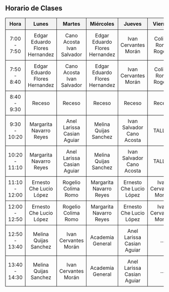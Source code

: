 <!DOCTYPE html>
<html>
<head>
<title>Horario de Clases</title>
<style>
  table {
    width: 100%;
    border-collapse: collapse;
  }
  th, td {
    border: 1px solid black;
    padding: 8px;
    text-align: center;
  }
  th {
    background-color: #f2f2f2;
  }
</style>
</head>
<body>

<h2>Horario de Clases</h2>

<table>
  <tr>
    <th>Hora</th>
    <th>Lunes</th>
    <th>Martes</th>
    <th>Miércoles</th>
    <th>Jueves</th>
    <th>Viernes</th>
  </tr>
  <tr>
    <td>7:00 - 7:50</td>
    <td>Edgar Eduardo Flores Hernandez</td>
    <td>Cano Acosta Ivan Salvador</td>
    <td>Edgar Eduardo Flores Hernandez</td>
    <td>Ivan Cervantes Morán</td>
    <td>Colima Romo Rogelio</td>
  </tr>
    <tr>
    <td>7:50 - 8:40</td>
     <td>Edgar Eduardo Flores Hernandez</td>
    <td>Cano Acosta Ivan Salvador</td>
    <td>Edgar Eduardo Flores Hernandez</td>
    <td>Ivan Cervantes Morán</td>
    <td>Colima Romo Rogelio</td>
  </tr>
    <tr>
    <td>8:40 - 9:30</td>
    <td>Receso</td>
    <td>Receso</td>
    <td>Receso</td>
    <td>Receso</td>
    <td>Receso</td>
  </tr>
    <tr>
    <td>9:30 - 10:20</td>
    <td>Margarita Navarro Reyes</td>
    <td>Anel Larissa Casian Aguiar</td>
    <td>Melina Quijas Sanchez</td>
    <td>Ivan Salvador Cano Acosta</td>
    <td>TALLER</td>
  </tr>
    <tr>
    <td>10:20 - 11:10</td>
  <td>Margarita Navarro Reyes</td>
    <td>Anel Larissa Casian Aguiar</td>
    <td>Melina Quijas Sanchez</td>
    <td>Ivan Salvador Cano Acosta</td>
    <td>TALLER</td>
  </tr>
    <tr>
    <td>11:10 - 12:00</td>
    <td>Ernesto Che Lucio López</td>
    <td>Rogelio Colima Romo</td>
    <td>Margarita Navarro Reyes</td>
    <td>Ernesto Che Lucio López</td>
    <td>Ivan Cervantes Morán</td>
  </tr>
    <tr>
    <td>12:00 - 12:50</td>
   <td>Ernesto Che Lucio López</td>
    <td>Rogelio Colima Romo</td>
    <td>Margarita Navarro Reyes</td>
    <td>Ernesto Che Lucio López</td>
    <td>Ivan Cervantes Morán</td>
  </tr>
    <tr>
    <td>12:50 - 13:40</td>
    <td>Melina Quijas Sanchez</td>
    <td>Ivan Cervantes Morán</td>
    <td>Academia General</td>
    <td>Anel Larissa Casian Aguiar</td>
    <td>...</td>
  </tr>
    <tr>
    <td>13:40 - 14:30</td>
    <td>Melina Quijas Sanchez</td>
    <td>Ivan Cervantes Morán</td>
    <td>Academia General</td>
    <td>Anel Larissa Casian Aguiar</td>
    <td>...</td>
  </tr>
</table>

</body>
</html>
